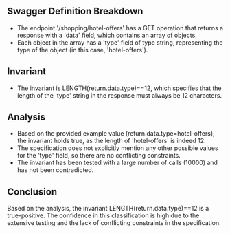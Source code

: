 ## Swagger Definition Breakdown
- The endpoint '/shopping/hotel-offers' has a GET operation that returns a response with a 'data' field, which contains an array of objects.
- Each object in the array has a 'type' field of type string, representing the type of the object (in this case, 'hotel-offers').

## Invariant
- The invariant is LENGTH(return.data.type)==12, which specifies that the length of the 'type' string in the response must always be 12 characters.

## Analysis
- Based on the provided example value (return.data.type=hotel-offers), the invariant holds true, as the length of 'hotel-offers' is indeed 12.
- The specification does not explicitly mention any other possible values for the 'type' field, so there are no conflicting constraints.
- The invariant has been tested with a large number of calls (10000) and has not been contradicted.

## Conclusion
Based on the analysis, the invariant LENGTH(return.data.type)==12 is a true-positive. The confidence in this classification is high due to the extensive testing and the lack of conflicting constraints in the specification.
